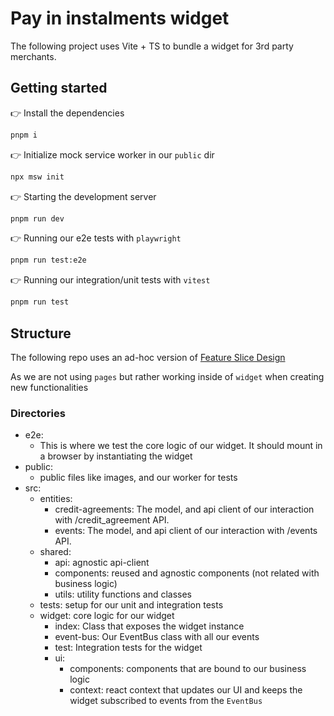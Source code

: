 # Pay in instalments widget

The following project uses Vite + TS to bundle a widget for 3rd party merchants.

## Getting started

👉 Install the dependencies

```sh
pnpm i
```

👉 Initialize mock service worker in our `public` dir

```sh
npx msw init
```

👉 Starting the development server

```sh
pnpm run dev
```

👉 Running our e2e tests with `playwright`

```sh
pnpm run test:e2e
```

👉 Running our integration/unit tests with `vitest`

```sh
pnpm run test
```

## Structure

The following repo uses an ad-hoc version of [Feature Slice Design](https://feature-sliced.design/)

As we are not using `pages` but rather working inside of `widget` when creating new functionalities

### Directories

- e2e:
  - This is where we test the core logic of our widget. It should mount in a browser by instantiating the widget
- public:
  - public files like images, and our worker for tests
- src:
  - entities:
    - credit-agreements: The model, and api client of our interaction with /credit_agreement API.
    - events: The model, and api client of our interaction with /events API.
  - shared:
    - api: agnostic api-client
    - components: reused and agnostic components (not related with business logic)
    - utils: utility functions and classes
  - tests: setup for our unit and integration tests
  - widget: core logic for our widget
    - index: Class that exposes the widget instance
    - event-bus: Our EventBus class with all our events
    - test: Integration tests for the widget
    - ui:
      - components: components that are bound to our business logic
      - context: react context that updates our UI and keeps the widget subscribed to events from the `EventBus`
